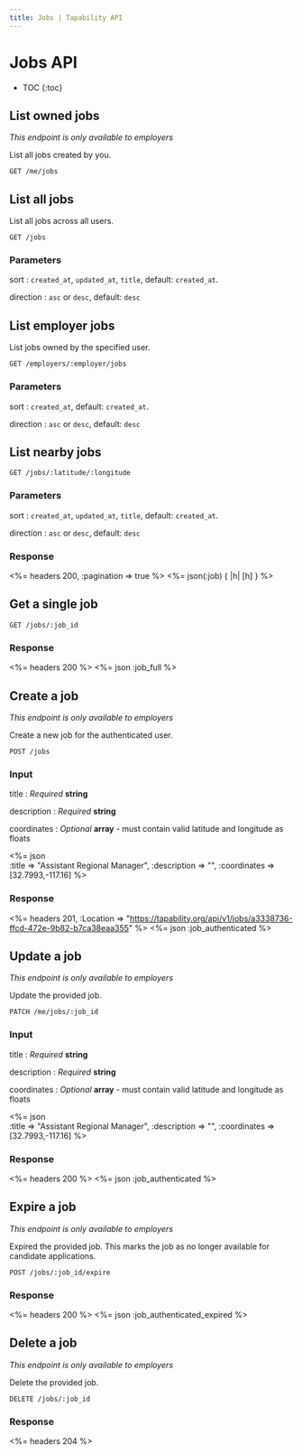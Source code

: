 ```yaml
---
title: Jobs | Tapability API
---
```


# Jobs API

* TOC
{:toc}

## List owned jobs

_This endpoint is only available to employers_

List all jobs created by you.

    GET /me/jobs

## List all jobs

List all jobs across all users.

    GET /jobs

### Parameters

sort
: `created_at`, `updated_at`, `title`, default: `created_at`.

direction
: `asc` or `desc`, default: `desc`

## List employer jobs

List jobs owned by the specified user.

    GET /employers/:employer/jobs

### Parameters

sort
: `created_at`, default: `created_at`.

direction
: `asc` or `desc`, default: `desc`

## List nearby jobs

    GET /jobs/:latitude/:longitude

### Parameters

sort
: `created_at`, `updated_at`, `title`, default: `created_at`.

direction
: `asc` or `desc`, default: `desc`

### Response

<%= headers 200, :pagination => true %>
<%= json(:job) { |h| [h] } %>

## Get a single job

    GET /jobs/:job_id

### Response

<%= headers 200 %>
<%= json :job_full %>

## Create a job

_This endpoint is only available to employers_

Create a new job for the authenticated user.

    POST /jobs

### Input

title
: _Required_ **string**

description
: _Required_ **string**

coordinates
: _Optional_ **array** - must contain valid latitude and longitude as floats

<%= json \
    :title       => "Assistant Regional Manager",
    :description => "",
    :coordinates => [32.7993,-117.16]
%>

### Response

<%= headers 201, :Location => "https://tapability.org/api/v1/jobs/a3338736-ffcd-472e-9b82-b7ca38eaa355" %>
<%= json :job_authenticated %>

## Update a job

_This endpoint is only available to employers_

Update the provided job.

    PATCH /me/jobs/:job_id

### Input

title
: _Required_ **string**

description
: _Required_ **string**

coordinates
: _Optional_ **array** - must contain valid latitude and longitude as floats

<%= json \
    :title       => "Assistant Regional Manager",
    :description => "",
    :coordinates => [32.7993,-117.16]
%>

### Response

<%= headers 200 %>
<%= json :job_authenticated %>

## Expire a job

_This endpoint is only available to employers_

Expired the provided job. This marks the job as no longer available for candidate applications.

    POST /jobs/:job_id/expire

### Response

<%= headers 200 %>
<%= json :job_authenticated_expired %>

## Delete a job

_This endpoint is only available to employers_

Delete the provided job.

    DELETE /jobs/:job_id

### Response

<%= headers 204 %>
